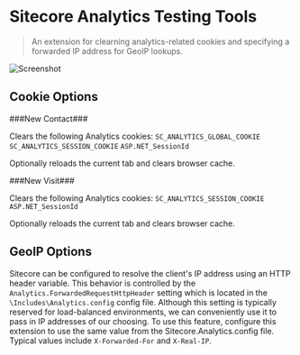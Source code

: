 # Sitecore Analytics Testing Tools
> An extension for clearning analytics-related cookies and specifying a forwarded IP address for GeoIP lookups.

![Screenshot](http://i.imgur.com/rc3mOyA.png)

## Cookie Options

###New Contact###

Clears the following Analytics cookies:
<code>SC\_ANALYTICS\_GLOBAL\_COOKIE</code>
<code>SC\_ANALYTICS\_SESSION\_COOKIE</code>
<code>ASP.NET\_SessionId</code>

Optionally reloads the current tab and clears browser cache.

###New Visit###

Clears the following Analytics cookies:
<code>SC\_ANALYTICS\_SESSION\_COOKIE</code>
<code>ASP.NET\_SessionId</code>

Optionally reloads the current tab and clears browser cache.

## GeoIP Options

Sitecore can be configured to resolve the client's IP address using an HTTP header variable. This behavior is controlled by the <code>Analytics.ForwardedRequestHttpHeader</code> setting which is located in the <code>\Includes\Analytics.config</code> config file. Although this setting is typically reserved for load-balanced environments, we can conveniently use it to pass in IP addresses of our choosing. To use this feature, configure this extension to use the same value from the Sitecore.Analytics.config file. Typical values include <code>X-Forwarded-For</code> and <code>X-Real-IP</code>.